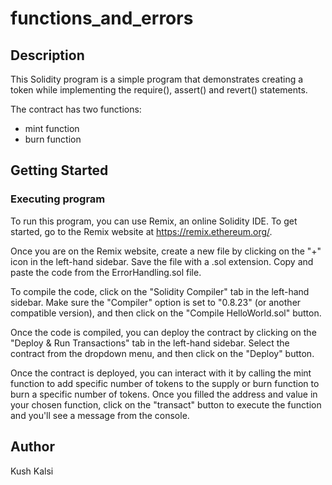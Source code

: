 # functions_and_errors

## Description
This Solidity program is a simple program that demonstrates creating a token while implementing the require(), assert() and revert() statements.

The contract has two functions: 
- mint function
- burn function


## Getting Started

### Executing program

To run this program, you can use Remix, an online Solidity IDE. To get started, go to the Remix website at https://remix.ethereum.org/.

Once you are on the Remix website, create a new file by clicking on the "+" icon in the left-hand sidebar. Save the file with a .sol extension. Copy and paste the code from the ErrorHandling.sol file.

To compile the code, click on the "Solidity Compiler" tab in the left-hand sidebar. Make sure the "Compiler" option is set to "0.8.23" (or another compatible version), and then click on the "Compile HelloWorld.sol" button.

Once the code is compiled, you can deploy the contract by clicking on the "Deploy & Run Transactions" tab in the left-hand sidebar. Select the contract from the dropdown menu, and then click on the "Deploy" button.

Once the contract is deployed, you can interact with it by calling the mint function to add specific number of tokens to the supply or burn function to burn a specific number of tokens. Once you filled the address and value in your chosen function, click on the "transact" button to execute the function and you'll see a message from the console.

## Author

Kush Kalsi

